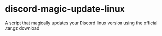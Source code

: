 # discord-magic-update-linux
A script that magically updates your Discord linux version using the official .tar.gz download.
